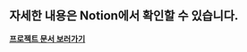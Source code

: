 ## 자세한 내용은 Notion에서 확인할 수 있습니다.
**[프로젝트 문서 보러가기](https://tiny-mackerel-99c.notion.site/1a08c03f617080de898fc2f25534e1d7)**
